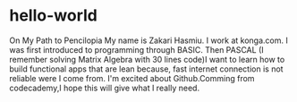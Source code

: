 # hello-world
On My Path to Pencilopia
My name is Zakari Hasmiu. I work at konga.com.
   I was first introduced to programming through BASIC. Then PASCAL (I remember solving Matrix Algebra with 30 lines code)I want to learn how to build functional apps that are lean because, fast internet connection is not reliable were I come from.
I'm excited about Github.Comming from codecademy,I hope this will give what I really need.
